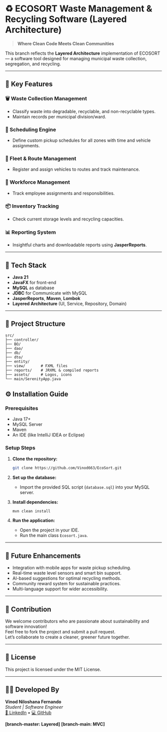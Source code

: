 # ♻️ ECOSORT Waste Management & Recycling Software (Layered Architecture)

> **Where Clean Code Meets Clean Communities**

This branch reflects the **Layered Architecture** implementation of ECOSORT — a software tool designed for managing municipal waste collection, segregation, and recycling.

---

## 🚀 Key Features

### 🗑️ Waste Collection Management
- Classify waste into degradable, recyclable, and non-recyclable types.
- Maintain records per municipal division/ward.

### 📅 Scheduling Engine
- Define custom pickup schedules for all zones with time and vehicle assignments.

### 🚛 Fleet & Route Management
- Register and assign vehicles to routes and track maintenance.

### 👷 Workforce Management
- Track employee assignments and responsibilities.

### 📦 Inventory Tracking
- Check current storage levels and recycling capacities.

### 📊 Reporting System
- Insightful charts and downloadable reports using **JasperReports**.

---

## 🧰 Tech Stack

- **Java 21**
- **JavaFX** for front-end
- **MySQL** as database
- **JDBC** for Communicate with MySQL
- **JasperReports**, **Maven**, **Lombok**
- **Layered Architecture** (UI, Service, Repository, Domain)

---

## 📁 Project Structure
```
src/
├── controller/
├── BO/
├── dao/
├── db/
├── dto/
├── entity/
├── view/       # FXML files
├── reports/    # JRXML & compiled reports
├── assets/     # Logos, icons
└── main/SerenityApp.java
```

## ⚙️ Installation Guide

### Prerequisites
* Java 17+
* MySQL Server
* Maven
* An IDE (like IntelliJ IDEA or Eclipse)

### Setup Steps
1. **Clone the repository:**
   ```bash
   git clone https://github.com/Vinod663/EcoSort.git
   ```

2. **Set up the database:**
    * Import the provided SQL script (`database.sql`) into your MySQL server.
    


3. **Install dependencies:**
   ```bash
   mvn clean install
   ```

4. **Run the application:**
    * Open the project in your IDE.
    * Run the main class `Ecosort.java`.
---

## 📌 Future Enhancements
- Integration with mobile apps for waste pickup scheduling.
- Real-time waste level sensors and smart bin support.
- AI-based suggestions for optimal recycling methods.
- Community reward system for sustainable practices.
- Multi-language support for wider accessibility.

---

## 🤝 Contribution
We welcome contributors who are passionate about sustainability and software innovation!  
Feel free to fork the project and submit a pull request.  
Let’s collaborate to create a cleaner, greener future together.

---

## 🧾 License
This project is licensed under the MIT License.

---

## 👨‍💻 Developed By

**Vinod Niloshana Fernando**  
*Student | Software Engineer*  
[🔗 LinkedIn](https://www.linkedin.com/in/vinod-niloshana-09678731a/) • [💻 GitHub](https://github.com/Vinod663)

**[branch-master: Layered]**
**[branch-main: MVC]**

